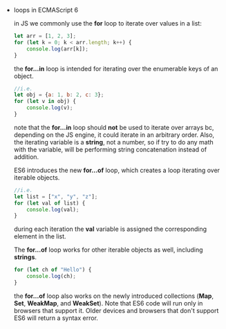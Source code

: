 -   loops in ECMAScript 6
    
    in JS we commonly use the **for** loop to iterate over values in a list:
    
    ```jsx
    let arr = [1, 2, 3];
    for (let k = 0; k < arr.length; k++) {
    	console.log(arr[k]);
    }
    ```
    
    the **for...in** loop is intended for iterating over the enumerable keys of an object.
    
    ```jsx
    //i.e.
    let obj = {a: 1, b: 2, c: 3};
    for (let v in obj) {
    	console.log(v);
    }
    ```
    
    note that the **for...in** loop should **not** be used to iterate over arrays bc, depending on the JS engine, it could iterate in an arbitrary order. Also, the iterating variable is a **string**, not a number, so if try to do any math with the variable, will be performing string concatenation instead of addition.
    
    ES6 introduces the new **for...of** loop, which creates a loop iterating over iterable objects.
    
    ```jsx
    //i.e.
    let list = ["x", "y", "z"];
    for (let val of list) {
    	console.log(val);
    }
    ```
    
    during each iteration the **val** variable is assigned the corresponding element in the list.
    
    The **for...of** loop works for other iterable objects as well, including **strings**.
    
    ```jsx
    for (let ch of "Hello") {
    	console.log(ch);
    }
    ```
    
    the **for...of** loop also works on the newly introduced collections (**Map**, **Set**, **WeakMap**, and **WeakSet**). Note that ES6 code will run only in browsers that support it. Older devices and browsers that don't support ES6 will return a syntax error.